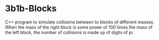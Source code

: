 # 3b1b-Blocks
C++ program to simulate collisions between to blocks of different masses. When the mass of the right block is some power of 100 times the mass of the left block, the number of collisions is made up of digits of pi.
